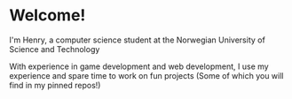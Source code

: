 # Welcome!
I'm Henry, a computer science student at the Norwegian University of Science and Technology

With experience in game development and web development, I use my experience and spare time to work on fun projects (Some of which you will find in my pinned repos!)
